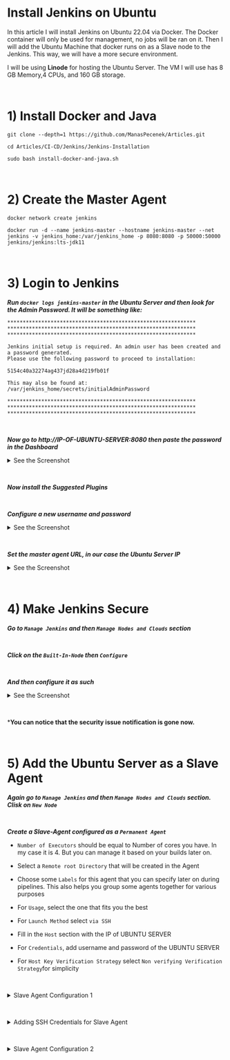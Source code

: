 # Install Jenkins on Ubuntu

In this article I will install Jenkins on Ubuntu 22.04 via Docker. The Docker container will only be used for management, no jobs will be ran on it. Then I will add the Ubuntu Machine that docker runs on as a Slave node to the Jenkins. This way, we will have a more secure environment.

I will be using __Linode__ for hosting the Ubuntu Server. The VM I will use has 8 GB Memory,4 CPUs, and 160 GB storage.

&nbsp;

# 1) Install Docker and Java

````
git clone --depth=1 https://github.com/ManasPecenek/Articles.git

cd Articles/CI-CD/Jenkins/Jenkins-Installation

sudo bash install-docker-and-java.sh
````

&nbsp;

# 2) Create the Master Agent

````
docker network create jenkins

docker run -d --name jenkins-master --hostname jenkins-master --net jenkins -v jenkins_home:/var/jenkins_home -p 8080:8080 -p 50000:50000 jenkins/jenkins:lts-jdk11

````

&nbsp;

# 3) Login to Jenkins

***Run `docker logs jenkins-master` in the Ubuntu Server and then look for the Admin Password. It will be something like:***

````
*************************************************************
*************************************************************
*************************************************************

Jenkins initial setup is required. An admin user has been created and a password generated.
Please use the following password to proceed to installation:

5154c40a32274ag437jd28a4d219fb01f

This may also be found at: /var/jenkins_home/secrets/initialAdminPassword

*************************************************************
*************************************************************
*************************************************************
````

&nbsp;

***Now go to http://IP-OF-UBUNTU-SERVER:8080 then paste the password in the Dashboard***

<details><summary>See the Screenshot</summary>
<p>

<img width="990" alt="Screen Shot 2022-07-24 at 11 01 12" src="https://user-images.githubusercontent.com/61777390/180638377-c01e1240-72c9-4278-80b9-065db7b4da99.png">

</p>
</details>

&nbsp;

***Now install the Suggested Plugins***

&nbsp;

***Configure a new username and password***

<details><summary>See the Screenshot</summary>
<p>

<img width="983" alt="Screen Shot 2022-07-24 at 11 04 17" src="https://user-images.githubusercontent.com/61777390/180638395-4a122dd2-8e12-4d39-a7be-d2feebc0019b.png">

</p>
</details>

&nbsp;

***Set the master agent URL, in our case the Ubuntu Server IP***

<details><summary>See the Screenshot</summary>
<p>

<img width="986" alt="Screen Shot 2022-07-24 at 11 05 35" src="https://user-images.githubusercontent.com/61777390/180638401-3d8cf5bb-d985-43a4-be89-a450f14fe906.png">

</p>
</details>

&nbsp;

# 4) Make Jenkins Secure

***Go to `Manage Jenkins` and then `Manage Nodes and Clouds` section***

&nbsp;

***Click on the `Built-In-Node` then `Configure`***

&nbsp;

***And then configure it as such***

<details><summary>See the Screenshot</summary>
<p>

<img width="1712" alt="Screen Shot 2022-07-24 at 11 09 52" src="https://user-images.githubusercontent.com/61777390/180638414-bccbff9e-9dcf-44e2-82ae-1e5a9bc2f79d.png">

</p>
</details>

&nbsp;

***You can notice that the security issue notification is gone now.**

&nbsp;

# 5) Add the Ubuntu Server as a Slave Agent

***Again go to `Manage Jenkins` and then `Manage Nodes and Clouds` section. Clisk on `New Node`***

&nbsp;

***Create a Slave-Agent configured as a `Permanent Agent`***

* `Number of Executors` should be equal to Number of cores you have. In my case it is 4. But you can manage it based on your builds later on.

* Select a `Remote root Directory` that will be created in the Agent

* Choose some `Labels` for this agent that you can specify later on during pipelines. This also helps you group some agents together for various purposes

* For `Usage`, select the one that fits you the best

* For `Launch Method` select `via SSH`

* Fill in the `Host` section with the IP of UBUNTU SERVER

* For `Credentials`, add username and password of the UBUNTU SERVER

* For `Host Key Verification Strategy` select `Non verifying Verification Strategy`for simplicity

&nbsp;

<details><summary>Slave Agent Configuration 1</summary>
<p>

<img width="1728" alt="Screen Shot 2022-07-24 at 11 33 20" src="https://user-images.githubusercontent.com/61777390/180639290-c4c0bca4-16f4-469c-9568-ec1ad720ed7a.png">

</p>
</details>

&nbsp;

<details><summary>Adding SSH Credentials for Slave Agent</summary>
<p>

<img width="1288" alt="Screen Shot 2022-07-24 at 11 29 09" src="https://user-images.githubusercontent.com/61777390/180639302-d6a8026b-d227-4b4f-8571-fcb2211a7d65.png">

</p>
</details>

&nbsp;

<details><summary>Slave Agent Configuration 2</summary>
<p>

<img width="1728" alt="Screen Shot 2022-07-24 at 11 33 28" src="https://user-images.githubusercontent.com/61777390/180639309-6ffb9f23-c026-4b1d-a973-e92f8ffdc388.png">

</p>
</details>







